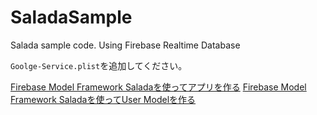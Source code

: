 # SaladaSample
Salada sample code. Using Firebase Realtime Database 

`Goolge-Service.plist`を追加してください。


[Firebase Model Framework Saladaを使ってアプリを作る](https://qiita.com/1amageek/items/271b4797b5d4b0d4f9cd)
[Firebase Model Framework Saladaを使ってUser Modelを作る](https://qiita.com/1amageek/items/4fbba1b22e81b650d656#comment-78b199fd0826f927296d)
